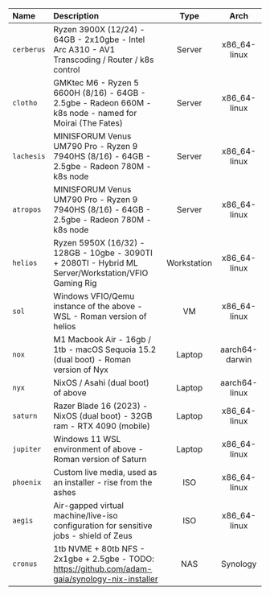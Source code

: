 | Name       | Description                                                                                              |    Type     |      Arch      |
| :--------- | :------------------------------------------------------------------------------------------------------- | :---------: | :------------: |
| `cerberus` | Ryzen 3900X (12/24) - 64GB - 2x10gbe - Intel Arc A310 - AV1 Transcoding / Router / k8s control           |   Server    |  x86_64-linux  |
| `clotho`   | GMKtec M6 - Ryzen 5 6600H (8/16) - 64GB - 2.5gbe - Radeon 660M - k8s node - named for Moirai (The Fates) |   Server    |  x86_64-linux  |
| `lachesis` | MINISFORUM Venus UM790 Pro - Ryzen 9 7940HS (8/16) - 64GB - 2.5gbe - Radeon 780M - k8s node              |   Server    |  x86_64-linux  |
| `atropos`  | MINISFORUM Venus UM790 Pro - Ryzen 9 7940HS (8/16) - 64GB - 2.5gbe - Radeon 780M - k8s node              |   Server    |  x86_64-linux  |
| `helios`   | Ryzen 5950X (16/32) - 128GB - 10gbe - 3090TI + 2080TI - Hybrid ML Server/Workstation/VFIO Gaming Rig     | Workstation |  x86_64-linux  |
| `sol`      | Windows VFIO/Qemu instance of the above - WSL - Roman version of helios                                  |     VM      |  x86_64-linux  |
| `nox`      | M1 Macbook Air - 16gb / 1tb - macOS Sequoia 15.2 (dual boot) - Roman version of Nyx                      |   Laptop    | aarch64-darwin |
| `nyx`      | NixOS / Asahi (dual boot) of above                                                                       |   Laptop    | aarch64-linux  |
| `saturn`   | Razer Blade 16 (2023) - NixOS (dual boot) - 32GB ram - RTX 4090 (mobile)                                 |   Laptop    |  x86_64-linux  |
| `jupiter`  | Windows 11 WSL environment of above - Roman version of Saturn                                            |   Laptop    |  x86_64-linux  |
| `phoenix`  | Custom live media, used as an installer - rise from the ashes                                            |     ISO     |  x86_64-linux  |
| `aegis`    | Air-gapped virtual machine/live-iso configuration for sensitive jobs - shield of Zeus                    |     ISO     |  x86_64-linux  |
| `cronus`   | 1tb NVME + 80tb NFS - 2x1gbe + 2.5gbe - TODO: https://github.com/adam-gaia/synology-nix-installer        |     NAS     |    Synology    |
